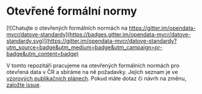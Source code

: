 # Otevřené formální normy

[![Chatujte o otevřených formálních normách na https://gitter.im/opendata-mvcr/datove-standardy](https://badges.gitter.im/opendata-mvcr/datove-standardy.svg)](https://gitter.im/opendata-mvcr/datove-standardy?utm_source=badge&utm_medium=badge&utm_campaign=pr-badge&utm_content=badge)

V tomto repozitáři pracujeme na otevřených formálních normách pro otevřená data v ČR a sbíráme na ně požadavky.
Jejich seznam je ve [vzorových publikačních plánech](https://opendata.gov.cz/vzor:start).
Pokud máte dotaz či návrh na změnu, [založte issue](https://github.com/opendata-mvcr/otevrene-formalni-normy/issues/new).
